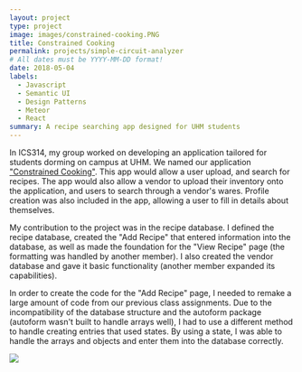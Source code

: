 ```yaml
---
layout: project
type: project
image: images/constrained-cooking.PNG
title: Constrained Cooking
permalink: projects/simple-circuit-analyzer
# All dates must be YYYY-MM-DD format!
date: 2018-05-04
labels:
  - Javascript
  - Semantic UI
  - Design Patterns
  - Meteor
  - React
summary: A recipe searching app designed for UHM students
---
```



In ICS314, my group worked on developing an application tailored for students dorming on campus at UHM.  We named our application ["Constrained Cooking"](https://constrainedcooking.github.io/).  This app would allow a user upload, and search for recipes. The app would also allow a vendor to upload their inventory onto the application, and users to search through a vendor's wares.  Profile creation was also included in the app, allowing a user to fill in details about themselves.

My contribution to the project was in the recipe database.  I defined the recipe database, created the "Add Recipe" that entered information into the database, as well as made the foundation for the "View Recipe" page (the formatting was handled by another member).  I also created the vendor database and gave it basic functionality (another member expanded its capabilities).  

In order to create the code for the "Add Recipe" page, I needed to remake a large amount of code from our previous class assignments.  Due to the incompatibility of the database structure and the autoform package (autoform wasn't built to handle arrays well), I had to use a different method to handle creating entries that used states.  By using a state, I was able to handle the arrays and objects and enter them into the database correctly.

<img class="ui image" src="https://constrainedcooking.github.io/images/viewrecipepage.PNG">
